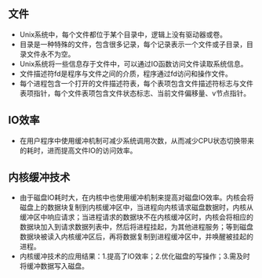## 文件
- Unix系统中，每个文件都位于某个目录中，逻辑上没有驱动器或卷。
- 目录是一种特殊的文件，包含很多记录，每个记录表示一个文件或子目录，目录文件永不为空。
- Unix系统将一些信息存于文件中，可以通过IO函数访问文件读取系统信息。
- 文件描述符fd是程序与文件之间的介质，程序通过fd访问和操作文件。
- 每个进程包含一个打开的文件描述符表，每个表项包含文件描述符标志与文件表项指针，每个文件表项包含文件状态标志、当前文件偏移量、v节点指针。

## IO效率
- 在用户程序中使用缓冲机制可减少系统调用次数，从而减少CPU状态切换带来的耗时，进而提高文件IO的访问效率。

## 内核缓冲技术
- 由于磁盘IO耗时大，在内核中也使用缓冲机制来提高对磁盘IO效率。内核会将磁盘上的数据块复制到内核缓冲区中，当进程向内核请求磁盘数据时，内核从缓冲区中响应请求；当进程请求的数据块不在内核缓冲区时，内核会将相应的数据块加入到请求数据列表中，然后将进程挂起，为其他进程服务；等到磁盘数据块被读入内核缓冲区后，再将数据复制到进程缓冲区中，并唤醒被挂起的进程。
- 内核缓冲技术的应用结果：1.提高了IO效率；2.优化磁盘的写操作；3.需及时将缓冲数据写入磁盘。

